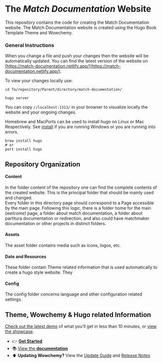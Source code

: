 # The _Match Documentation_ Website 

This repository contains the code for creating the Match Documentation website. 
The Match Documentation website is created using the Hugo Book Template Theme and Wowchemy.

### General Instructions 

When you change a file and push your changes then the website will be automatically updated.
You can find the latest version of the website on [https://match-documentation.netlify.app/](https://match-documentation.netlify.app/).

To view your changes locally use:
```shell
cd To/repository/Parent/directory/match-documentation/

hugo server
```
You can copy `//localhost:1313/` in your browser to visualize locally the website and your ongoing changes.


Homebrew and MacPorts can be used to install hugo on Linux or Mac Respectively. 
See [install](https://gohugo.io/getting-started/installing) if you are running Windows or you are running into errors.
```shell
brew install hugo
# or
port install hugo
```

## Repository Organization

#### Content

In the folder content of the repository one can find the complete contents of the created website.
This is the principal folder that should be mainly used and changed.  
Every folder in this directory page should correspond to a Page accessible by the main page. 
Following this logic, there is a folder home for the main (_welcome_) page, a folder about match documentation,
a folder about partitura documentation or redirection, and also could have matchmaker documentation or other projects in distinct folders.



#### Assets 
The asset folder contains media such as icons, logos, etc.

#### Date and Resources

These folder contain Theme related information that is used automatically to create a hugo style website. They

#### Config

The config folder concerns language and other configuration related settings.




## Theme, Wowchemy & Hugo related Information

[Check out the latest demo](https://book-starter.netlify.app/) of what you'll get in less than 10 minutes, or [view the showcase](https://wowchemy.com/user-stories/).


- 👉 [**Get Started**](https://wowchemy.com/templates/)
- 📚 [View the **documentation**](https://wowchemy.com/docs/)
- ⬆️ **Updating Wowchemy?** View the [Update Guide](https://wowchemy.com/docs/update/) and [Release Notes](https://wowchemy.com/updates/)

